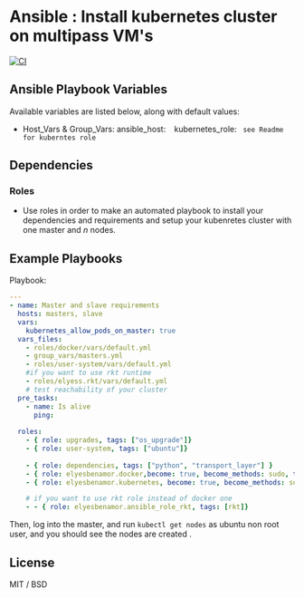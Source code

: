 # Ansible : Install kubernetes cluster on multipass VM's

[![CI](https://github.com/geerlingguy/ansible-role-kubernetes/workflows/CI/badge.svg?event=push)](https://github.com/geerlingguy/ansible-role-kubernetes/actions?query=workflow%3ACI)


## Ansible Playbook Variables

Available variables are listed below, along with default values:
* Host_Vars & Group_Vars:
    ansible_host: ` `
    kubernetes_role: ` see Readme for kuberntes role`


## Dependencies

### Roles

* Use roles in order to make an automated playbook to install your dependencies and requirements and setup your kubenretes cluster with one master and *n* nodes.

## Example Playbooks

Playbook:

```yaml
---
- name: Master and slave requirements
  hosts: masters, slave
  vars:
    kubernetes_allow_pods_on_master: true
  vars_files: 
    - roles/docker/vars/default.yml
    - group_vars/masters.yml
    - roles/user-system/vars/default.yml
    #if you want to use rkt runtime
    - roles/elyess.rkt/vars/default.yml
    # test reachability of your cluster
  pre_tasks:
    - name: Is alive
      ping:
    
  roles:
    - { role: upgrades, tags: ["os_upgrade"]}
    - { role: user-system, tags: ["ubuntu"]}
    
    - { role: dependencies, tags: ["python", "transport_layer"] }
    - { role: elyesbenamor.docker,become: true, become_methods: sudo, tags: ["geer-docker"]}
    - { role: elyesbenamor.kubernetes, become: true, become_methods: sudo, tags: [geer-kuber]}

    # if you want to use rkt role instead of docker one 
    - - { role: elyesbenamor.ansible_role_rkt, tags: [rkt]}


```

Then, log into the master, and run `kubectl get nodes` as ubuntu non root user, and you should see the nodes are created .

## License

MIT / BSD

